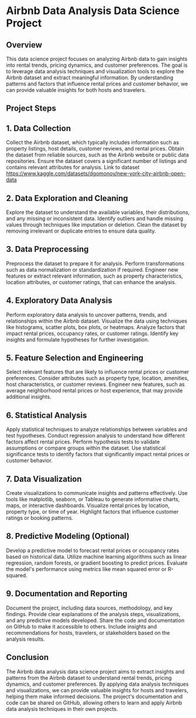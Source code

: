 # Airbnb Data Analysis Data Science Project
## Overview
This data science project focuses on analyzing Airbnb data to gain insights into rental trends, pricing dynamics, and customer preferences. The goal is to leverage data analysis techniques and visualization tools to explore the Airbnb dataset and extract meaningful information. By understanding patterns and factors that influence rental prices and customer behavior, we can provide valuable insights for both hosts and travelers.

## Project Steps
## 1. Data Collection
Collect the Airbnb dataset, which typically includes information such as property listings, host details, customer reviews, and rental prices. Obtain the dataset from reliable sources, such as the Airbnb website or public data repositories. Ensure the dataset covers a significant number of listings and contains relevant attributes for analysis. Link to dataset https://www.kaggle.com/datasets/dgomonov/new-york-city-airbnb-open-data

## 2. Data Exploration and Cleaning
Explore the dataset to understand the available variables, their distributions, and any missing or inconsistent data. Identify outliers and handle missing values through techniques like imputation or deletion. Clean the dataset by removing irrelevant or duplicate entries to ensure data quality.

## 3. Data Preprocessing
Preprocess the dataset to prepare it for analysis. Perform transformations such as data normalization or standardization if required. Engineer new features or extract relevant information, such as property characteristics, location attributes, or customer ratings, that can enhance the analysis.

## 4. Exploratory Data Analysis
Perform exploratory data analysis to uncover patterns, trends, and relationships within the Airbnb dataset. Visualize the data using techniques like histograms, scatter plots, box plots, or heatmaps. Analyze factors that impact rental prices, occupancy rates, or customer ratings. Identify key insights and formulate hypotheses for further investigation.

## 5. Feature Selection and Engineering
Select relevant features that are likely to influence rental prices or customer preferences. Consider attributes such as property type, location, amenities, host characteristics, or customer reviews. Engineer new features, such as average neighborhood rental prices or host experience, that may provide additional insights.

## 6. Statistical Analysis
Apply statistical techniques to analyze relationships between variables and test hypotheses. Conduct regression analysis to understand how different factors affect rental prices. Perform hypothesis tests to validate assumptions or compare groups within the dataset. Use statistical significance tests to identify factors that significantly impact rental prices or customer behavior.

## 7. Data Visualization
Create visualizations to communicate insights and patterns effectively. Use tools like matplotlib, seaborn, or Tableau to generate informative charts, maps, or interactive dashboards. Visualize rental prices by location, property type, or time of year. Highlight factors that influence customer ratings or booking patterns.

## 8. Predictive Modeling (Optional)
Develop a predictive model to forecast rental prices or occupancy rates based on historical data. Utilize machine learning algorithms such as linear regression, random forests, or gradient boosting to predict prices. Evaluate the model's performance using metrics like mean squared error or R-squared.

## 9. Documentation and Reporting
Document the project, including data sources, methodology, and key findings. Provide clear explanations of the analysis steps, visualizations, and any predictive models developed. Share the code and documentation on GitHub to make it accessible to others. Include insights and recommendations for hosts, travelers, or stakeholders based on the analysis results.

## Conclusion
The Airbnb data analysis data science project aims to extract insights and patterns from the Airbnb dataset to understand rental trends, pricing dynamics, and customer preferences. By applying data analysis techniques and visualizations, we can provide valuable insights for hosts and travelers, helping them make informed decisions. The project's documentation and code can be shared on GitHub, allowing others to learn and apply Airbnb data analysis techniques in their own projects.

